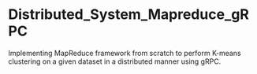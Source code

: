 # Distributed_System_Mapreduce_gRPC

Implementing MapReduce framework from scratch to perform K-means clustering on a given dataset in a distributed manner using gRPC.
